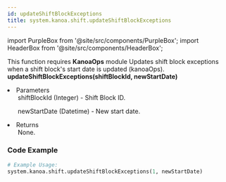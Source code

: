 ```yaml
---
id: updateShiftBlockExceptions
title: system.kanoa.shift.updateShiftBlockExceptions
---
```


import PurpleBox from '@site/src/components/PurpleBox';
import HeaderBox from '@site/src/components/HeaderBox';

<PurpleBox>This function requires <b>KanoaOps</b> module</PurpleBox>
<HeaderBox header="Description">Updates shift block exceptions when a shift block's start date is updated (kanoaOps).</HeaderBox>
<HeaderBox header="Syntax">
    <b>updateShiftBlockExceptions(shiftBlockId, newStartDate)</b>
    <li>Parameters <br />
        <ul>shiftBlockId (Integer) - Shift Block ID.</ul>
        <ul>newStartDate (Datetime) - New start date.</ul>
    </li>
    <li>Returns <br />
        <ul>None.</ul>
    </li>
</HeaderBox>

### Code Example

```python
# Example Usage:
system.kanoa.shift.updateShiftBlockExceptions(1, newStartDate)